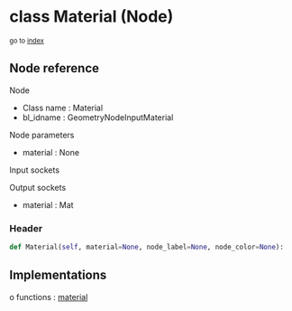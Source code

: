 # class Material (Node)

<sub>go to [index](/docs/index.md)</sub>

## Node reference

Node
 - Class name : Material
 - bl_idname : GeometryNodeInputMaterial

Node parameters
 - material : None

Input sockets

Output sockets
 - material : Mat

### Header

``` python
def Material(self, material=None, node_label=None, node_color=None):
```

## Implementations

o functions : [material](#material)

